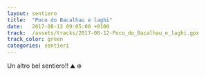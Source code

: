 ```yaml
---
layout: sentiero
title:  "Poco do Bacalhau e laghi"
date:   2017-08-12 09:05:00 +0100
track:  /assets/tracks/2017-08-12-Poco_do_Bacalhau_e_laghi.gpx
track_color: green
categories: sentieri
---
```


Un altro bel sentiero!! :mountain: :snowflake: